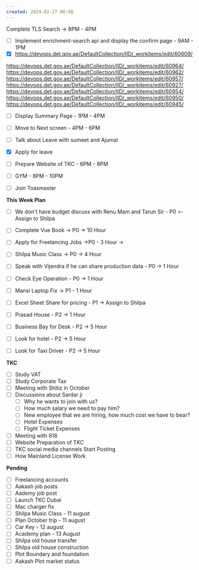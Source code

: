 ```yaml
---
created: 2024-02-27 00:08
---
```

Complete TLS Search -> 8PM - 4PM


- [ ] Implement enrichment-search api and display the confirm page - 9AM - 1PM
- [x] https://devops.det.gov.ae/DefaultCollection/IID/_workitems/edit/60609/

https://devops.det.gov.ae/DefaultCollection/IID/_workitems/edit/60964/
https://devops.det.gov.ae/DefaultCollection/IID/_workitems/edit/60962/
https://devops.det.gov.ae/DefaultCollection/IID/_workitems/edit/60957/
https://devops.det.gov.ae/DefaultCollection/IID/_workitems/edit/60927/
https://devops.det.gov.ae/DefaultCollection/IID/_workitems/edit/60954/
https://devops.det.gov.ae/DefaultCollection/IID/_workitems/edit/60950/
https://devops.det.gov.ae/DefaultCollection/IID/_workitems/edit/60945/
- [ ] Display Summary Page - 1PM - 4PM
- [ ] Move to Next screen - 4PM - 6PM
- [ ] Talk about Leave with sumeet and Ajumal
- [x] Apply for leave
- [ ] Prepare Website of TKC - 6PM - 8PM
- [ ] GYM - 8PM - 10PM
- [ ] Join Toasmaster


**This Week Plan**
- [ ] We don't have budget discuss with Renu Mam and Tarun Sir - P0 >- Assign to Shilpa





- [ ] Complete Vue Book -> P0 -> 10 Hour 
- [ ] Apply for Freelancing Jobs ->P0 - 3 Hour -> 
- [ ] Shilpa Music Class -> P0 -> 4 Hour
- [ ] Speak with Vijendra if he can share production data - P0 -> 1 Hour
- [ ] Check Eye Operation - P0 -> 1 Hour
- [ ] Mansi Laptop Fix -> P1 - 1 Hour
- [ ] Excel Sheet Share for pricing - P1 -> Assign to Shilpa
- [ ] Prasad House - P2 -> 1 Hour 
- [ ] Business Bay for Desk - P2 -> 5 Hour
- [ ] Look for hotel - P2 -> 5 Hour
- [ ] Look for Taxi Driver - P2 -> 5 Hour





**TKC**

- [ ] Study VAT
- [ ] Study Corporate Tax
- [ ] Meeting with Shitiz in October
- [ ] Discussions about Sardar ji
	- [ ] Why he wants to join with us?
	- [ ] How much salary we need to pay him?
	- [ ] New employee that we are hiring, how much cost we have to bear?
	- [ ] Hotel Expenses
	- [ ] Flight Ticket Expenses
- [ ] Meeting with 618
- [ ] Website Preparation of TKC
- [ ] TKC social media channels Start Posting
- [ ] How Mainland License Work

**Pending**

- [ ] Freelancing accounts
- [ ] Aakash job posts
- [ ] Aademy job post
- [ ] Launch TKC Dubai
- [ ] Mac charger fix
- [ ] Shilpa Music Class - 11 august 
- [ ] Plan October trip - 11 august
- [ ] Car Key - 12 august
- [ ] Academy plan - 13 August
- [ ] Shilpa old house transfer
- [ ] Shilpa old house construction
- [ ] Plot Boundary and foundation 
- [ ] Aakash Plot market status
